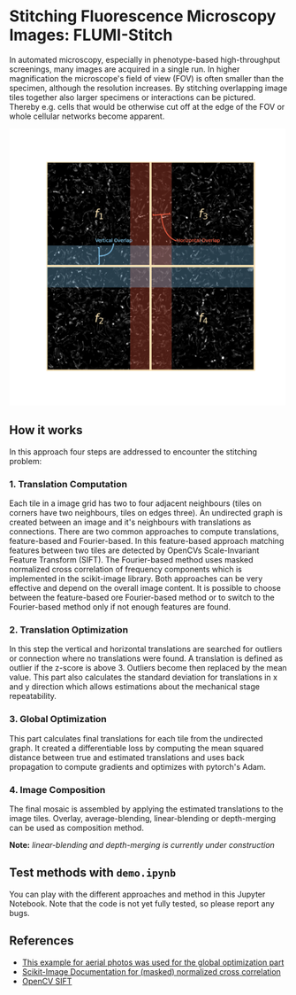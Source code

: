 # Stitching Fluorescence Microscopy Images: FLUMI-Stitch

In automated microscopy, especially in phenotype-based high-throughput screenings, many images are acquired in a single 
run. In higher magnification the microscope's field of view (FOV) is often smaller than the specimen, although the resolution
increases. By stitching overlapping image tiles together also larger specimens or interactions can be pictured.
Thereby e.g. cells that would be otherwise cut off at the edge of the FOV or whole cellular networks become apparent.

<img src="docs/stitch.png" alt="Image Grid" width="500"/>

## How it works

In this approach four steps are addressed to encounter the stitching problem:

### 1. Translation Computation

Each tile in a image grid has two to four adjacent neighbours (tiles on corners have two neighbours, tiles on edges three).
An undirected graph is created between an image and it's neighbours with translations as connections.
There are two common approaches to compute translations, feature-based and Fourier-based. In this feature-based approach
matching features between two tiles are detected by OpenCVs Scale-Invariant Feature Transform (SIFT). The Fourier-based
method uses masked normalized cross correlation of frequency components which is implemented in the scikit-image library.
Both approaches can be very effective and depend on the overall image content. It is possible to choose between the
feature-based ore Fourier-based method or to switch to the Fourier-based method only if not enough features are found.

### 2. Translation Optimization

In this step the vertical and horizontal translations are searched for outliers or connection where no translations
were found. A translation is defined as outlier if the z-score is above 3. Outliers become then replaced by the mean
value. This part also calculates the standard deviation for translations in x and y direction which allows estimations
about the mechanical stage repeatability.

### 3. Global Optimization

This part calculates final translations for each tile from the undirected graph. It created a differentiable loss by
computing the mean squared distance between true and estimated translations and uses back propagation to compute
gradients and optimizes with pytorch's Adam.

### 4. Image Composition

The final mosaic is assembled by applying the estimated translations to the image tiles. Overlay, average-blending,
linear-blending or depth-merging can be used as composition method.

**Note:** *linear-blending and depth-merging is currently under construction*


## Test methods with `demo.ipynb`

You can play with the different approaches and method in this Jupyter Notebook. Note that the code is not yet fully
tested, so please report any bugs.

## References

* [This example for aerial photos was used for the global optimization part](https://github.com/luna983/stitch-aerial-photos)
* [Scikit-Image Documentation for (masked) normalized cross correlation](https://scikit-image.org/docs/0.17.x/api/skimage.registration.html#skimage.registration.phase_cross_correlation)
* [OpenCV SIFT](https://docs.opencv.org/master/da/df5/tutorial_py_sift_intro.html)